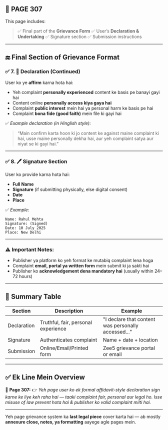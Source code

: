 ## 📄 **PAGE 307**

This page includes:

> ✅ Final part of the **Grievance Form**
> ✅ User’s **Declaration & Undertaking**
> ✅ Signature section
> ✅ Submission instructions

---

## 🔚 Final Section of Grievance Format

### ✅ 7. 📜 Declaration (Continued)

User ko ye **affirm** karna hota hai:

* Yeh complaint **personally experienced** content ke basis pe banayi gayi hai
* Content online **personally access kiya gaya hai**
* Complaint **public interest** mein hai ya personal harm ke basis pe hai
* Complaint **bona fide (good faith)** mein file ki gayi hai

✅ *Example declaration (in Hinglish style)*:

> “Main confirm karta hoon ki jo content ke against maine complaint ki hai, usse maine personally dekha hai, aur yeh complaint satya aur niyat se ki gayi hai.”

---

### ✅ 8. 🖊️ Signature Section

User ko provide karna hota hai:

* **Full Name**
* **Signature** (if submitting physically, else digital consent)
* **Date**
* **Place**

✅ *Example:*

```
Name: Rahul Mehta  
Signature: (Signed)  
Date: 10 July 2025  
Place: New Delhi
```

---

### ⚠️ Important Notes:

* Publisher ya platform ko yeh format ke mutabiq complaint lena hoga
* Complaint **email, portal ya written form** mein submit ki ja sakti hai
* Publisher ko **acknowledgement dena mandatory hai** (usually within 24–72 hours)

---

## 🧩 Summary Table

| Section     | Description                         | Example                                             |
| ----------- | ----------------------------------- | --------------------------------------------------- |
| Declaration | Truthful, fair, personal experience | "I declare that content was personally accessed..." |
| Signature   | Authenticates complaint             | Name + date + location                              |
| Submission  | Online/Email/Printed form           | Zee5 grievance portal or email                      |

---

## ✅ **Ek Line Mein Overview**

📌 **Page 307:**
👉 *Yeh page user ko ek formal affidavit-style declaration sign karne ke liye keh raha hai — taaki complaint fair, personal aur legal ho. Isse misuse of law prevent hota hai & publisher ko valid complaint milti hai.*

---

Yeh page grievance system ka **last legal piece** cover karta hai — ab mostly **annexure close, notes, ya formatting** aayege agle pages mein.
